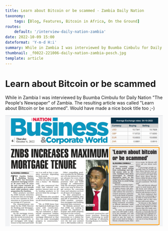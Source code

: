 ```yaml
---
title: Learn about Bitcoin or be scammed - Zambia Daily Nation
taxonomy:
    tags: [Blog, Features, Bitcoin in Africa, On the Ground]
routes:
    default: '/interview-daily-nation-zambia'
date: 2022-10-09 15:00
dateformat: 'Y-m-d H:i'
summary: While in Zambia I was interviewed by Buumba Cimbulu for Daily Nation "The People's Newspaper" of Zambia.
thumbnail: _f0022-221006-daily-nation-zambia-posch.jpg
template: article
---
```



# Learn about Bitcoin or be scammed

While in Zambia I was interviewed by Buumba Cimbulu for Daily Nation "The People's Newspaper" of Zambia. The resulting article was called "Learn about Bitcoin or be scammed". Would have made a nice book title too ;-)

![Article in Daily Nation Zambia, October 6 2022](_f0022-221006-daily-nation-zambia-posch.jpg)